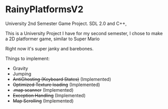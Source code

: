 # RainyPlatformsV2
University 2nd Semester Game Project. SDL 2.0 and C++, 

This is a University Project I have for my second semester, I chose to make a 2D platformer game, similar to Super Mario

Right now it's super janky and barebones.

Things to implement:
- Gravity
- Jumping
- ~~AntiGhosting (Keyboard States)~~ (Implemented)
- ~~Optimized Texture loading~~ (Implemented)
- ~~.map scanner~~ (Implemented)
- ~~Exception Handling~~ (Implemented)
- ~~Map Scrolling~~ (Implemented)
